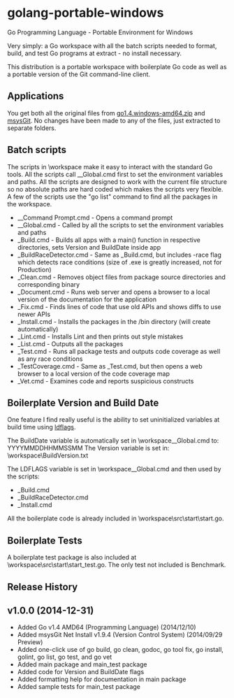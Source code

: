 golang-portable-windows
=======================

Go Programming Language - Portable Environment for Windows

Very simply: a Go workspace with all the batch scripts needed to format, build, and test Go programs at extract - no install necessary.

This distribution is a portable workspace with boilerplate Go code as well as a portable version of the Git command-line client.

## Applications

You get both all the original files from [go1.4.windows-amd64.zip](http://golang.org/dl/) and [msysGit](https://msysgit.github.io/). No changes have been made to any of the files, just extracted to separate folders.

## Batch scripts

The scripts in \workspace make it easy to interact with the standard Go tools. All the scripts call __Global.cmd first to set the environment variables and paths. All the scripts are designed to work with the current file structure so no absolute paths are hard coded which makes the scripts very flexible. A few of the scripts use the "go list" command to find all the packages in the workspace.

* __Command Prompt.cmd		- Opens a command prompt
* __Global.cmd				- Called by all the scripts to set the environment variables and paths
* _Build.cmd				- Builds all apps with a main() function in respective directories, sets Version and BuildDate inside app
* _BuildRaceDetector.cmd	- Same as _Build.cmd, but includes -race flag which detects race conditions (size of .exe is greatly increased, not for Production)
* _Clean.cmd				- Removes object files from package source directories and corresponding binary
* _Document.cmd				- Runs web server and opens a browser to a local version of the documentation for the application
* _Fix.cmd					- Finds lines of code that use old APIs and shows diffs to use newer APIs
* _Install.cmd				- Installs the packages in the /bin directory (will create automatically)
* _Lint.cmd					- Installs Lint and then prints out style mistakes
* _List.cmd					- Outputs all the packages
* _Test.cmd					- Runs all package tests and outputs code coverage as well as any race conditions
* _TestCoverage.cmd			- Same as _Test.cmd, but then opens a web browser to a local version of the code coverage map
* _Vet.cmd					- Examines code and reports suspicious constructs

## Boilerplate Version and Build Date

One feature I find really useful is the ability to set uninitialized variables at build time using [ldflags](http://stackoverflow.com/questions/11354518/golang-application-auto-build-versioning).

The BuildDate variable is automatically set in \workspace\__Global.cmd to: YYYYMMDDHHMMSSMM
The Version variable is set in: \workspace\BuildVersion.txt

The LDFLAGS variable is set in \workspace\__Global.cmd and then used by the scripts:
* _Build.cmd
* _BuildRaceDetector.cmd
* _Install.cmd 

All the boilerplate code is already included in \workspace\src\start\start.go.

## Boilerplate Tests

A boilerplate test package is also included at \workspace\src\start\start_test.go. The only test not included is Benchmark.

## Release History

v1.0.0 (2014-12-31)
-------------------
* Added Go v1.4 AMD64 (Programming Language) (2014/12/10)
* Added msysGit Net Install v1.9.4 (Version Control System) (2014/09/29 Preview)
* Added one-click use of go build, go clean, godoc, go tool fix, go install, golint, go list, go test, and go vet
* Added main package and main_test package
* Added code for Version and BuildDate flags
* Added formatting help for documentation in main package
* Added sample tests for main_test package